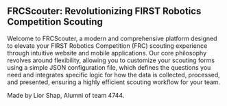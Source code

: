 
## FRCScouter: Revolutionizing FIRST Robotics Competition Scouting

Welcome to FRCScouter, a modern and comprehensive platform designed to elevate your FIRST Robotics Competition (FRC) scouting experience through intuitive website and mobile applications. Our core philosophy revolves around flexibility, allowing you to customize your scouting forms using a simple JSON configuration file, which defines the questions you need and integrates specific logic for how the data is collected, processed, and presented, ensuring a highly efficient scouting workflow for your team.

Made by Lior Shap, Alumni of team 4744.
